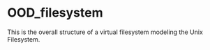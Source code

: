 # OOD_filesystem
This is the overall structure of a virtual filesystem modeling the Unix Filesystem.

